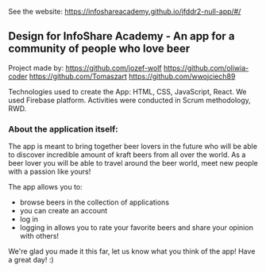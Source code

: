 See the website:
https://infoshareacademy.github.io/jfddr2-null-app/#/

## Design for InfoShare Academy - An app for a community of people who love beer


Project made by: 
https://github.com/jozef-wolf
https://github.com/oliwia-coder
https://github.com/Tomaszart
https://github.com/wwojciech89


Technologies used to create the App: HTML, CSS, JavaScript, React.
We used Firebase platform.
Activities were conducted in Scrum methodology, RWD.


### About the application itself:

The app is meant to bring together beer lovers in the future who will be able to discover
incredible amount of kraft beers from all over the world. As a beer lover you will be able to 
travel around the beer world, meet new people with a passion
like yours!

The app allows you to:
- browse beers in the collection of applications
- you can create an account
- log in
- logging in allows you to rate your favorite beers and
  share your opinion with others!


We're glad you made it this far, let us know what you think of the app!
Have a great day! :)
